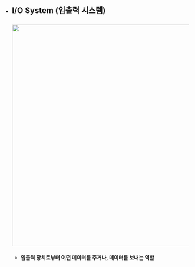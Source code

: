 - ## I/O System (입출력 시스템) <br><br> <img src="https://user-images.githubusercontent.com/35948339/142639837-5adac711-20f3-4d75-aa17-7fe81467a405.png" width="600">
  - #### 입출력 장치로부터 어떤 데이터를 주거나, 데이터를 보내는 역할

